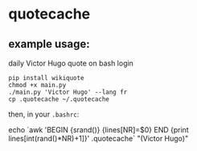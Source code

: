 # quotecache

## example usage:

daily Victor Hugo quote on bash login

```
pip install wikiquote
chmod +x main.py
./main.py 'Victor Hugo' --lang fr
cp .quotecache ~/.quotecache
```

then, in your `.bashrc`:

echo \`awk 'BEGIN {srand()} {lines[NR]=$0} END {print lines[int(rand()*NR)+1]}' .quotecache\` "(Victor Hugo)"





